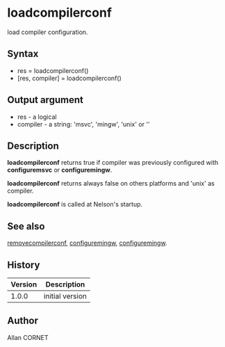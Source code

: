 

# loadcompilerconf

load compiler configuration.

## Syntax

- res = loadcompilerconf()
- [res, compiler] = loadcompilerconf()

## Output argument

 - res - a logical
 - compiler - a string: 'msvc', 'mingw', 'unix' or ''

## Description


  <p><b>loadcompilerconf</b> returns true if compiler was previously configured with <b>configuremsvc</b> or <b>configuremingw</b>.</p>
  <p><b>loadcompilerconf</b> returns always false on others platforms and 'unix' as compiler.</p>
  <p><b>loadcompilerconf</b> is called at Nelson's startup.</p>


## See also

[removecompilerconf](removecompilerconf.md), [configuremingw](configuremingw.md), [configuremingw](configuremingw.md).
## History

|Version|Description|
|------|------|
|1.0.0|initial version|


## Author

Allan CORNET




